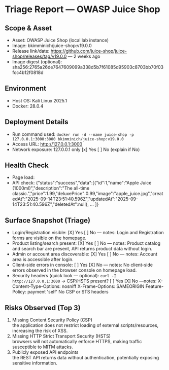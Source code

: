 # Triage Report — OWASP Juice Shop

## Scope & Asset
- Asset: OWASP Juice Shop (local lab instance)
- Image: bkimminich/juice-shop:v19.0.0
- Release link/date: https://github.com/juice-shop/juice-shop/releases/tag/v19.0.0 — 2 weeks ago
- Image digest (optional): sha256:2765a26de7647609099a338d5b7f61085d95903c8703bb70f03fcc4b12f0818d

## Environment
- Host OS: Kali Linux 2025.1
- Docker: 28.0.4

## Deployment Details
- Run command used: `docker run -d --name juice-shop -p 127.0.0.1:3000:3000 bkimminich/juice-shop:v19.0.0`
- Access URL: http://127.0.0.1:3000
- Network exposure: 127.0.0.1 only [x] Yes  [ ] No  (explain if No)

## Health Check
- Page load: 
- API check: {"status":"success","data":[{"id":1,"name":"Apple Juice (1000ml)","description":"The all-time classic.","price":1.99,"deluxePrice":0.99,"image":"apple_juice.jpg","createdAt":"2025-09-14T23:51:40.596Z","updatedAt":"2025-09-14T23:51:40.596Z","deletedAt":null}, ... ]}

## Surface Snapshot (Triage)
- Login/Registration visible: [X] Yes  [ ] No — notes: Login and Registration forms are visible on the homepage.
- Product listing/search present: [X] Yes  [ ] No — notes: Product catalog and search bar are present, API returns product data without login.
- Admin or account area discoverable: [X] Yes  [ ] No — notes: Account area is accessible after login.
- Client-side errors in console: [ ] Yes  [X] No — notes: No client-side errors observed in the browser console on homepage load.
- Security headers (quick look — optional): `curl -I http://127.0.0.1:3000` → CSP/HSTS present? [ ] Yes  [X] No —notes:
  X-Content-Type-Options: nosniff
  X-Frame-Options: SAMEORIGIN
  Feature-Policy: payment 'self'
  No CSP or STS headers

## Risks Observed (Top 3)
1) Missing Content Security Policy (CSP)  
   the application does not restrict loading of external scripts/resources, increasing the risk of XSS.
2) Missing HTTP Strict Transport Security (HSTS)  
   browsers will not automatically enforce HTTPS, making traffic susceptible to MITM attacks.
3) Publicly exposed API endpoints  
   the REST API returns data without authentication, potentially exposing sensitive information.
